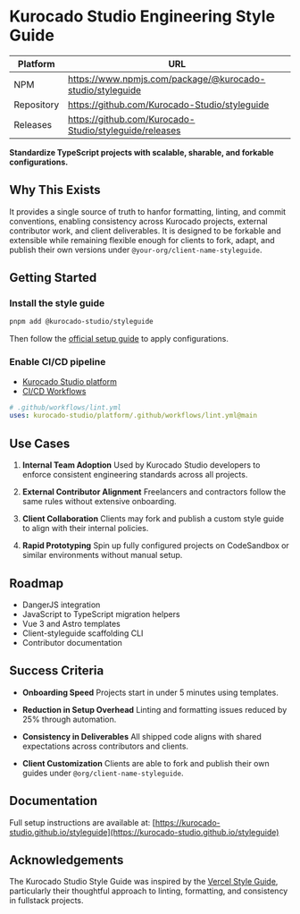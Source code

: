 # Kurocado Studio Engineering Style Guide

| Platform   | URL                                                         |
| ---------- | ----------------------------------------------------------- |
| NPM        | <https://www.npmjs.com/package/@kurocado-studio/styleguide> |
| Repository | <https://github.com/Kurocado-Studio/styleguide>             |
| Releases   | <https://github.com/Kurocado-Studio/styleguide/releases>    |

**Standardize TypeScript projects with scalable, sharable, and forkable configurations.**

## Why This Exists

It provides a single source of truth to hanfor formatting, linting, and commit conventions, enabling
consistency across Kurocado projects, external contributor work, and client deliverables. It is
designed to be forkable and extensible while remaining flexible enough for clients to fork, adapt,
and publish their own versions under `@your-org/client-name-styleguide`.

## Getting Started

### Install the style guide

```bash
pnpm add @kurocado-studio/styleguide
```

Then follow the [official setup guide](https://kurocado-studio.github.io/styleguide) to apply
configurations.

### Enable CI/CD pipeline

- [Kurocado Studio platform](https://github.com/Kurocado-Studio/platform)
- [CI/CD Workflows](https://kurocado-studio.github.io/platform/ci-cd-workflows.html)

```yaml
# .github/workflows/lint.yml
uses: kurocado-studio/platform/.github/workflows/lint.yml@main
```

## Use Cases

1. **Internal Team Adoption** Used by Kurocado Studio developers to enforce consistent engineering
   standards across all projects.

2. **External Contributor Alignment** Freelancers and contractors follow the same rules without
   extensive onboarding.

3. **Client Collaboration** Clients may fork and publish a custom style guide to align with their
   internal policies.

4. **Rapid Prototyping** Spin up fully configured projects on CodeSandbox or similar environments
   without manual setup.

## Roadmap

- DangerJS integration
- JavaScript to TypeScript migration helpers
- Vue 3 and Astro templates
- Client-styleguide scaffolding CLI
- Contributor documentation

## Success Criteria

- **Onboarding Speed** Projects start in under 5 minutes using templates.

- **Reduction in Setup Overhead** Linting and formatting issues reduced by 25% through automation.

- **Consistency in Deliverables** All shipped code aligns with shared expectations across
  contributors and clients.

- **Client Customization** Clients are able to fork and publish their own guides under
  `@org/client-name-styleguide`.

## Documentation

Full setup instructions are available at:
[https://kurocado-studio.github.io/styleguide](https://kurocado-studio.github.io/styleguide)

## Acknowledgements

The Kurocado Studio Style Guide was inspired by the [Vercel Style Guide], particularly their
thoughtful approach to linting, formatting, and consistency in fullstack projects.

[Vercel Style Guide]: https://github.com/vercel/style-guide
